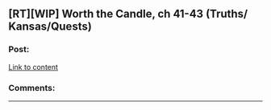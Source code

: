 ## [RT][WIP] Worth the Candle, ch 41-43 (Truths/ Kansas/Quests)

### Post:

[Link to content]()

### Comments:

---

